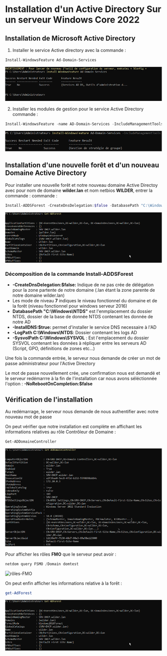 # Installation d'un Active Directory Sur un serveur Windows Core 2022

## Installation de Microsoft Active Directory
1. Installer le service Active directory avec la commande :
```powershell
Install-WindowsFeature Ad-Domain-Services
```
![installation-ad](images/install-ad-service.png)

2. Installer les modules de gestion pour le service Active Directory
commande :
```powershell
Install-WindowsFeature -name AD-Domain-Services -IncludeManagementTools
```
![installation-modules-ad](images/outils-gestion-ad.png)

## Installation d'une nouvelle forêt et d'un nouveau Domaine Active Directory
Pour installer une nouvelle forêt et notre nouveau domaine Active Directoy avec pour nom de domaine __wilder.lan__ et nom netbios __WILDER__, entrer la commande :
commande :
```powershell
Install-ADDSForest -CreateDnsDelegation:$false -DatabasePath "C:\Windows\NTDS" -DomainMode 7 -DomainName "wilder.lan" -DomainNetbiosName "WILDER" -ForestMode 7 -InstallDNS:$true -LogPath "C:\Windows\NTDS" -NoRebootOnCompletion:$false -SysvolPath "C:\Windows\SYSVOL"
```

![installation-forêt](images/information-forêt.png)

### Décomposition de la commande Install-ADDSForest
- __-CreateDnsDelegation:$false:__ Indique de ne pas crée de délégation pour la zone partente de notre domaine (.lan étant la zone parente de notre domaine wilder.lan)
- Les mode de niveau __7__ indiques le niveau fonctionnel du domaine et de la forêt (niveau fonctionnel pour windows serveur 2016)
- __DatabasePath "C:\Windows\NTDS"__ est l'enmplacement du dossier NTDS, dossier de la base de donnée NTDS contenant les donnée de notre AD
- __-InstallDNS:$true:__ permet d'installer le service DNS necessaire à l'AD
- __-LogPath  C:\Windows\NTDS__: Dossier contenant les logs AD
- __-SysvolPath C:\Windows\SYSVOL__ : Est l'emplacement du dossier SYSVOL contenant les données à répliquer entre les serveurs AD (Script, GPO, définitions de zones etc…)

Une fois la commande entrée, le serveur nous demande de créer un mot de passe administrateur pour l'Active Directory

Le mot de passe nouvellement crée, une confirmation nous est demandé et le serveur redémarrre à la fin de l'installation car nous avons séléctionnée l'option : __-NoRebootOnCompletion:$false__

## Vérification de l'installation
Au redémarrage, le serveur nous demande de nous authentifier avec notre nouveau mot de passe

On peut vérifier que notre installation est complète en affichant les informations relatives au rôle Contrôleur de Domaine :

```powershell
Get-ADDomaineController
```
![information-cd](images/information-cd.png)

Pour afficher les rôles __FMO__ que le serveur peut avoir :

```powershell
netdom query FSMO /Domain domtest
```
![rôles-FMO](images/rôles-FSMO.png)


On peut enfin afficher les informations relative à la forêt :
```powershell
get-AdForest
```
![information-forêt](images/information-forêt.png)

